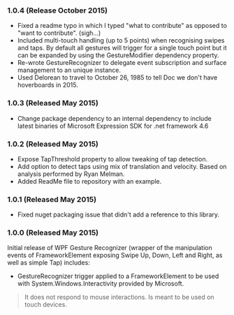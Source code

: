 ### 1.0.4 (Release October 2015)
* Fixed a readme typo in which I typed "what to contribute" as opposed to "want to contribute". (sigh...)
* Included multi-touch handling (up to 5 points) when recognising swipes and taps. By default all gestures will trigger 
  for a single touch point but it can be expanded by using the GestureModifier dependency property.
* Re-wrote GestureRecognizer to delegate event subscription and surface management to an unique instance.
* Used Delorean to travel to October 26, 1985 to tell Doc we don't have hoverboards in 2015.

### 1.0.3 (Released May 2015)
* Change package dependency to an internal dependency to include latest binaries of Microsoft Expression SDK for .net framework 4.6

### 1.0.2 (Released May 2015)
* Expose TapThreshold property to allow tweaking of tap detection.
* Add option to detect taps using mix of translation and velocity.
  Based on analysis performed by Ryan Melman.
* Added ReadMe file to repository with an example.

### 1.0.1 (Released May 2015)

* Fixed nuget packaging issue that didn't add a reference to this library.

### 1.0.0 (Released May 2015)

Initial release of WPF Gesture Recognizer (wrapper of the manipulation events of FrameworkElement exposing Swipe Up, Down, Left and Right, as well as simple Tap) includes:

* GestureRecognizer trigger applied to a FrameworkElement to be used with System.Windows.Interactivity provided by Microsoft.

> It does not respond to mouse interactions. Is meant to be used on touch devices.
